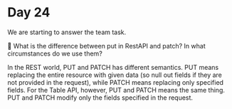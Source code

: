 # Day 24
We are starting to answer the team task.

<aside>
🔐 What is the difference between put in RestAPI and patch? In what circumstances do we use them?

</aside>

In the REST world, PUT and PATCH has different semantics. PUT means replacing the entire resource with given data (so null out fields if they are not provided in the request), while PATCH means replacing only specified fields. For the Table API, however, PUT and PATCH means the same thing. PUT and PATCH modify only the fields specified in the request.